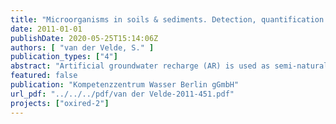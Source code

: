 ```yaml
---
title: "Microorganisms in soils & sediments. Detection, quantification and activity. Deliverable 2.2"
date: 2011-01-01
publishDate: 2020-05-25T15:14:06Z
authors: [ "van der Velde, S." ]
publication_types: ["4"]
abstract: "Artificial groundwater recharge (AR) is used as semi-natural pre-treatment for drinking water production in Berlin and many other sites world-wide. Earlier research has focussed on the degradation of organic substances in these recharge systems (NASRI final reports 1 – 6), and has improved our knowledge of AR in the specific sites in Berlin. Nevertheless, a process understanding which might enable a transfer to other sites and boundary conditions is still lacking. Since biodegradation – which is assumed to be the main removal process of organic compounds – depends on the presence and activity of microorganisms, characterisation experiments with respect to biological activity will help to interpret results from soil column experiments simulating AR. In this stage of the OXIRED project, it will be of interest to link biological activity to degradation patterns in soil columns. Therefore, the following questions related to microorganisms could be necessary to answer: 1) How many are there? 2) How active are they? 3) Who is living there? A review of published literature yielded that in general, soils and sediments contain great numbers of microorganisms. Whereas in surface soils concentrations of culturable microorganisms can be found in the range of 108 per gram of dry soil, the number of culturable organisms in the subsurface are dependent on depth and are generally lower. In order to analyse them, adapted sampling methods and a sound sampling strategy are necessary for a reliable overview of microbial life. Another important aspect of microbial investigations is the detachment of organisms from biofilms for which enzymatic based methods have proven to be very useful. Different microbiological and biomolecular methods were described and assessed with respect to their suitability: 1) Cultivation: Since less than 1% of the microorganisms in natural environments can be cultured they will not be useful when one aims to get more insight into the microbial community. 2) Nucleic acid based techniques: Whereas DNA based primers can be used to detect specific species, general primers can be used to get a broad overview of the microbial life within a sample. Furthermore, active organisms can be detected by the use of RNA based primers. 3) Physiological technique: Microbial activity can be estimated indirectly based on AOC or BDOC measurements. To assess the micro-organisms present in soil columns and their activity the following methods are recommended: (i) Substrate degradation assessments by BDOC (or AOC) measurements (normally done in column studies) (ii) Direct counts (DAPI/ Acridine Orange) of direct extracted organisms and organisms present on buried slides. (iii) DGGE with universal primers (iv) qPCR (v) Direct counts with LIFE/DEAD staining and (vi) CTC redox dye o Clone libraries constructed from DGGE bands In addition to an extensive literature database of references for further details the results are summarized in a table with an overview of methods for detection, quantification and activity assessments of microbial communities in soils and sediments."
featured: false
publication: "Kompetenzzentrum Wasser Berlin gGmbH"
url_pdf: "../../../pdf/van der Velde-2011-451.pdf"
projects: ["oxired-2"]
---
```



